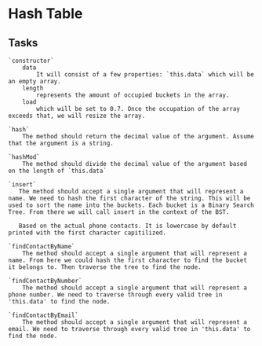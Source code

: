 # Hash Table

## Tasks
    `constructor`
        data
            It will consist of a few properties: `this.data` which will be an empty array.
        length
            represents the amount of occupied buckets in the array.
        load
            which will be set to 0.7. Once the occupation of the array exceeds that, we will resize the array.

    `hash`
        The method should return the decimal value of the argument. Assume that the argument is a string.

    `hashMod`
        The method should divide the decimal value of the argument based on the length of `this.data`

    `insert`
       The method should accept a single argument that will represent a name. We need to hash the first character of the string. This will be used to sort the name into the buckets. Each bucket is a Binary Search Tree. From there we will call insert in the context of the BST.

       Based on the actual phone contacts. It is lowercase by default printed with the first character capitilized.

    `findContactByName`
        The method should accept a single argument that will represent a name. From here we could hash the first character to find the bucket it belongs to. Then traverse the tree to find the node.

    `findContactByNumber`
        The method should accept a single argument that will represent a phone number. We need to traverse through every valid tree in 'this.data' to find the node.

    `findContactByEmail`
        The method should accept a single argument that will represent a email. We need to traverse through every valid tree in 'this.data' to find the node.
